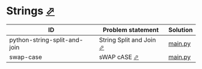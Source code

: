 # Strings [⬀](https://www.hackerrank.com/domains/python/pystrings)




| ID                           | Problem statement                                                                             | Solution                                        |
|------------------------------|-----------------------------------------------------------------------------------------------|-------------------------------------------------|
| python-string-split-and-join | String Split and Join [⬀](https://www.hackerrank.com/challenges/python-string-split-and-join) | [main.py](python-string-split-and-join/main.py) |
| swap-case                    | sWAP cASE [⬀](https://www.hackerrank.com/challenges/swap-case)                                | [main.py](swap-case/main.py)                    |

